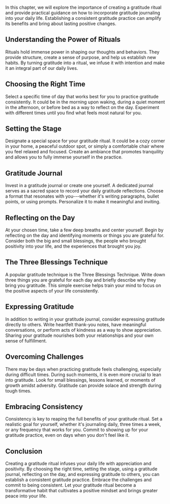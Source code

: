 
In this chapter, we will explore the importance of creating a gratitude ritual and provide practical guidance on how to incorporate gratitude journaling into your daily life. Establishing a consistent gratitude practice can amplify its benefits and bring about lasting positive changes.

Understanding the Power of Rituals
----------------------------------

Rituals hold immense power in shaping our thoughts and behaviors. They provide structure, create a sense of purpose, and help us establish new habits. By turning gratitude into a ritual, we infuse it with intention and make it an integral part of our daily lives.

Choosing the Right Time
-----------------------

Select a specific time of day that works best for you to practice gratitude consistently. It could be in the morning upon waking, during a quiet moment in the afternoon, or before bed as a way to reflect on the day. Experiment with different times until you find what feels most natural for you.

Setting the Stage
-----------------

Designate a special space for your gratitude ritual. It could be a cozy corner in your home, a peaceful outdoor spot, or simply a comfortable chair where you feel relaxed and focused. Create an ambiance that promotes tranquility and allows you to fully immerse yourself in the practice.

Gratitude Journal
-----------------

Invest in a gratitude journal or create one yourself. A dedicated journal serves as a sacred space to record your daily gratitude reflections. Choose a format that resonates with you---whether it's writing paragraphs, bullet points, or using prompts. Personalize it to make it meaningful and inviting.

Reflecting on the Day
---------------------

At your chosen time, take a few deep breaths and center yourself. Begin by reflecting on the day and identifying moments or things you are grateful for. Consider both the big and small blessings, the people who brought positivity into your life, and the experiences that brought you joy.

The Three Blessings Technique
-----------------------------

A popular gratitude technique is the Three Blessings Technique. Write down three things you are grateful for each day and briefly describe why they bring you gratitude. This simple exercise helps train your mind to focus on the positive aspects of your life consistently.

Expressing Gratitude
--------------------

In addition to writing in your gratitude journal, consider expressing gratitude directly to others. Write heartfelt thank-you notes, have meaningful conversations, or perform acts of kindness as a way to show appreciation. Sharing your gratitude nourishes both your relationships and your own sense of fulfillment.

Overcoming Challenges
---------------------

There may be days when practicing gratitude feels challenging, especially during difficult times. During such moments, it is even more crucial to lean into gratitude. Look for small blessings, lessons learned, or moments of growth amidst adversity. Gratitude can provide solace and strength during tough times.

Embracing Consistency
---------------------

Consistency is key to reaping the full benefits of your gratitude ritual. Set a realistic goal for yourself, whether it's journaling daily, three times a week, or any frequency that works for you. Commit to showing up for your gratitude practice, even on days when you don't feel like it.

Conclusion
----------

Creating a gratitude ritual infuses your daily life with appreciation and positivity. By choosing the right time, setting the stage, using a gratitude journal, reflecting on the day, and expressing gratitude to others, you can establish a consistent gratitude practice. Embrace the challenges and commit to being consistent. Let your gratitude ritual become a transformative habit that cultivates a positive mindset and brings greater peace into your life.
